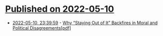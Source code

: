 # [Published on 2022-05-10](index.md)

* [2022-05-10, 23:39:59](https://news.ycombinator.com/item?id=31334044) - [Why “Staying Out of It” Backfires in Moral and Political Disagreements[pdf]](https://static1.squarespace.com/static/594d74ab1b631b0c28cdf456/t/6263a5367b211a35fe6c968c/1650697530782/2022-54630-001.pdf)
